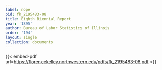 ```yaml
---
label: nope
pid: fk_2195483-08
title: Eighth Biennial Report
year: '1895'
author: Bureau of Labor Statistics of Illinois
order: '194'
layout: single
collection: documents
---
```



{{< embed-pdf url=https://florencekelley.northwestern.edu/pdfs/fk_2195483-08.pdf >}}